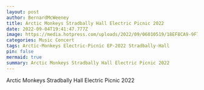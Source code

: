 ```yaml
---
layout: post
author: BernardMcWeeney
title: Arctic Monkeys Stradbally Hall Electric Picnic 2022
date: 2022-09-04T19:41:47.777Z
image: https://media.hotpress.com/uploads/2022/09/06010519/18EF8CA9-9F7C-4DD6-B5E2-7D0E73A7A7DB.jpg
categories: Music Concert
tags: Arctic-Monkeys Electric-Picnic EP-2022 Stradbally-Hall
pin: false
mermaid: true
summary: Arctic Monkeys Stradbally Hall Electric Picnic 2022
---
```

Arctic Monkeys Stradbally Hall Electric Picnic 2022